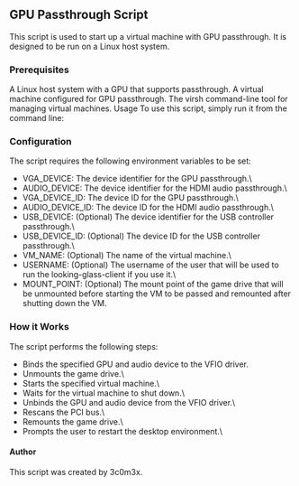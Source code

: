 ## GPU Passthrough Script

This script is used to start up a virtual machine with GPU passthrough. It is designed to be run on a Linux host system.

### Prerequisites
A Linux host system with a GPU that supports passthrough.
A virtual machine configured for GPU passthrough.
The virsh command-line tool for managing virtual machines.
Usage
To use this script, simply run it from the command line:



### Configuration
The script requires the following environment variables to be set:

- VGA_DEVICE: The device identifier for the GPU passthrough.\
- AUDIO_DEVICE: The device identifier for the HDMI audio passthrough.\
- VGA_DEVICE_ID: The device ID for the GPU passthrough.\
- AUDIO_DEVICE_ID: The device ID for the HDMI audio passthrough.\
- USB_DEVICE: (Optional) The device identifier for the USB controller passthrough.\
- USB_DEVICE_ID: (Optional) The device ID for the USB controller passthrough.\
- VM_NAME: (Optional) The name of the virtual machine.\
- USERNAME: (Optional) The username of the user that will be used to run the looking-glass-client if you use it.\
- MOUNT_POINT: (Optional) The mount point of the game drive that will be unmounted before starting the VM to be passed and remounted after shutting down the VM.

### How it Works
The script performs the following steps:

- Binds the specified GPU and audio device to the VFIO driver.
- Unmounts the game drive.\
- Starts the specified virtual machine.\
- Waits for the virtual machine to shut down.\
- Unbinds the GPU and audio device from the VFIO driver.\
- Rescans the PCI bus.\
- Remounts the game drive.\
- Prompts the user to restart the desktop environment.\


#### Author
This script was created by 3c0m3x.